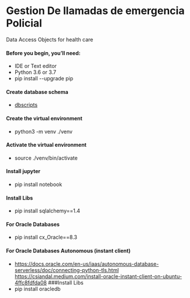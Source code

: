 # Gestion De llamadas de emergencia Policial
Data Access Objects for health care

#### Before you begin, you’ll need:
* IDE or Text editor 
* Python 3.6 or 3.7
* pip install --upgrade pip

#### Create database schema
* [dbscripts](dbscripts.sql)

#### Create the virtual environment
* python3 -m venv ./venv

#### Activate the virtual environment
* source ./venv/bin/activate

#### Install jupyter
* pip install notebook 

#### Install Libs
* pip install sqlalchemy==1.4

#### For Oracle Databases
* pip install cx_Oracle==8.3

#### For Oracle Databases Autonomous (instant client)
* https://docs.oracle.com/en-us/iaas/autonomous-database-serverless/doc/connecting-python-tls.html https://csiandal.medium.com/install-oracle-instant-client-on-ubuntu-4ffc8fdfda08
###Install Libs
* pip install oracledb

